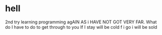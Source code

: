 # hell
2nd try
learning programming agAIN AS i HAVE NOT GOT VERY FAR.
What do I have to do to get through to you
If I stay  will be cold
f i go i will be sold
